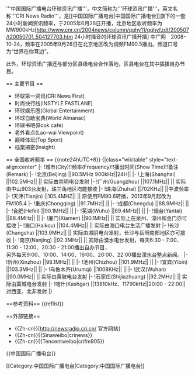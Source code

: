 '''中国国际广播电台环球资讯广播'''，中文简称为'''环球资讯广播'''，英文名称'''CRI News Radio'''，是[[中国国际广播电台|中国国际广播电台]]旗下的一套24小时新闻资讯频率，于2005年6月28日开播，北京地区收听频率为MW900kHz<ref>[http://www.cnr.cn/2004news/column/qqhy11/qqhyfzdt/200507/t20050701_504127703.htm 24小时播音的环球资讯广播开播] 中广网　2008-10-24</ref>，频率在2005年9月28日在北京地区改为调频FM90.5播出。频道口号为“世界在你耳边”。

此外，环球资讯广播还与部分区县级电台合作落地，区县电台在其中插播自办节目。

== 主要节目 ==
* 环球第一资讯(CRI News First)
* 时尚快行线(INSTYLE FASTLANE)
* 环球娱乐圈(Global Entertainment)
* 环球自助宝典(World Almanac)
* 环球书吧(Book cafe)
* 老外看点(Lao-wai Viewpoint)
* 巅峰体坛(Top Sport)
* 档案揭密(Insight)

== 全国收听频率 ==
{{note24hUTC+8}}
{|class="wikitable" style="text-align:center"
|-
!城市(City)!!频率(Frequency)!!播出时间(Show Time)!!备注(Remark)
|-
!北京(Beijing)
||90.5MHz 900kHz||24H||
|-
!上海(Shanghai)
||102.5MHz|| || 实际由崇明电台发射
|-
!广州(Guangzhou)
||107.1MHz|| || 实际由中山903台发射，珠三角地区均能接收
|-
!珠海(Zhuhai)
||702KHz||  ||中波频率
|-
!天津(Tianjin)
||105.4MHZ|| || 原使用FM90.6转播，2013年9月起改为FM105.4
|-
!重庆(Chongqing)
||91.7MHz||  || 
|-
!成都(Chengdu)
||88.9MHz|| || 
|-
!合肥(Hefei)
||90.1MHz||  || 
|-
!芜湖(Wuhu)
||89.4MHz||  || 
|-
!烟台(Yantai)
||88.4MHz||  || 
|-
!厦门(Xiamen)
||90.1MHz||  || 实际上在泉州、漳州和金门亦可接收
|-
!海口(Haikou)
||104.4MHz|| || 实际由海口电台生活广播发射
|-
!长沙(Changsha)
||103.9MHz|| || 实际由湘阴电台发射，长沙与岳阳南部地区亦可接收
|-
!南京(Nanjing)
||92.3MHz|| || 实际由溧水电台发射，每天6:30 - 7:00、11:30 - 12:00、20:30 - 21:00播出自办节目，<br>另外每天9:00、10:00、14:00、16:00、20:00、22:00播出溧水台整点新闻。
|-
!忻州(Xinzhou)
||98.1MHz|| ||
|-
!池州(Chizhou)
||101.9MHz|| ||
|-
!宜宾(Yibin)
||103.3MHz|| ||
|-
!乌鲁木齐(Urumqi)
||1008KHz|| ||
|-
!武汉(Wuhan)
||90.0MHz|| || 实际由黄陂电台发射
|-
!石家庄(Shijiazhuang)
||92.2MHz|| || 实际由藁城电台发射
|-
!喀什(Kashgar)
||13810kHz、11790kHz||20:00 - 22:00|| 对西亚、北非发射
|}

==参考资料==
{{reflist}}

==外部链接==
* {{Zh-cn}}[http://newsradio.cri.cn/ 官方网站]
* {{Zh-cn}}{{Sinaweibo|crinews}}
* {{Zh-cn}}{{Tencentweibo|crifm905}}

{{中国国际广播电台}}

[[Category:中国国际广播电台|Category:中国国际广播电台]]